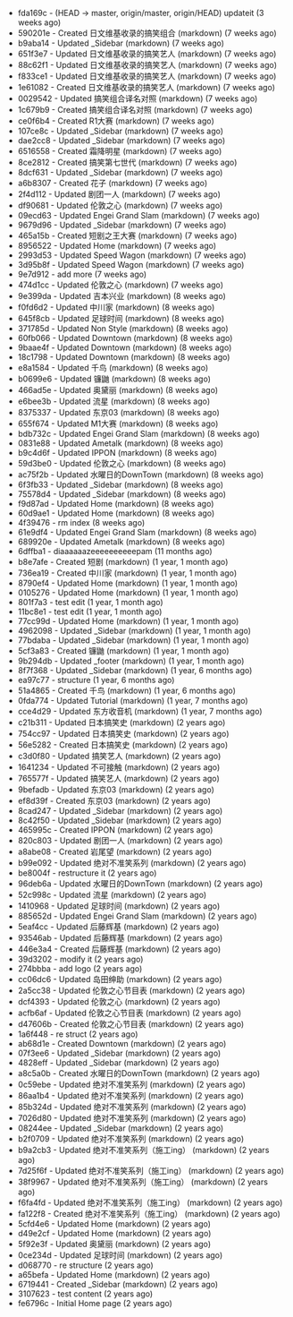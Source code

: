 * fda169c - (HEAD -> master, origin/master, origin/HEAD) updateit (3 weeks ago) <tcgriffith>
* 590201e - Created 日文维基收录的搞笑组合 (markdown) (7 weeks ago) <TC>
* b9aba14 - Updated _Sidebar (markdown) (7 weeks ago) <TC>
* 651f3e7 - Updated 日文维基收录的搞笑艺人 (markdown) (7 weeks ago) <TC>
* 88c62f1 - Updated 日文维基收录的搞笑艺人 (markdown) (7 weeks ago) <TC>
* f833ce1 - Updated 日文维基收录的搞笑艺人 (markdown) (7 weeks ago) <TC>
* 1e61082 - Created 日文维基收录的搞笑艺人 (markdown) (7 weeks ago) <TC>
* 0029542 - Updated 搞笑组合译名对照 (markdown) (7 weeks ago) <TC>
* 1c679b9 - Created 搞笑组合译名对照 (markdown) (7 weeks ago) <TC>
* ce0f6b4 - Created R1大赛 (markdown) (7 weeks ago) <TC>
* 107ce8c - Updated _Sidebar (markdown) (7 weeks ago) <TC>
* dae2cc8 - Updated _Sidebar (markdown) (7 weeks ago) <TC>
* 6516558 - Created 霜降明星 (markdown) (7 weeks ago) <TC>
* 8ce2812 - Created 搞笑第七世代 (markdown) (7 weeks ago) <TC>
* 8dcf631 - Updated _Sidebar (markdown) (7 weeks ago) <TC>
* a6b8307 - Created 花子 (markdown) (7 weeks ago) <TC>
* 2f4d112 - Updated 剧团一人 (markdown) (7 weeks ago) <TC>
* df90681 - Updated 伦敦之心 (markdown) (7 weeks ago) <TC>
* 09ecd63 - Updated Engei Grand Slam (markdown) (7 weeks ago) <TC>
* 9679d96 - Updated _Sidebar (markdown) (7 weeks ago) <TC>
* 465a15b - Created 短剧之王大赛 (markdown) (7 weeks ago) <TC>
* 8956522 - Updated Home (markdown) (7 weeks ago) <TC>
* 2993d53 - Updated Speed Wagon (markdown) (7 weeks ago) <TC>
* 3d95b8f - Updated Speed Wagon (markdown) (7 weeks ago) <TC>
* 9e7d912 - add more (7 weeks ago) <tcgriffith>
* 474d1cc - Updated 伦敦之心 (markdown) (7 weeks ago) <TC>
* 9e399da - Updated 吉本兴业 (markdown) (8 weeks ago) <TC>
* f0fd6d2 - Updated 中川家 (markdown) (8 weeks ago) <TC>
* 645f8cb - Updated 足球时间 (markdown) (8 weeks ago) <TC>
* 371785d - Updated Non Style (markdown) (8 weeks ago) <TC>
* 60fb066 - Updated Downtown (markdown) (8 weeks ago) <TC>
* 9baae4f - Updated Downtown (markdown) (8 weeks ago) <TC>
* 18c1798 - Updated Downtown (markdown) (8 weeks ago) <TC>
* e8a1584 - Updated 千鸟 (markdown) (8 weeks ago) <TC>
* b0699e6 - Updated 镰鼬 (markdown) (8 weeks ago) <TC>
* 466ad5e - Updated 奥黛丽 (markdown) (8 weeks ago) <TC>
* e6bee3b - Updated 流星 (markdown) (8 weeks ago) <TC>
* 8375337 - Updated 东京03 (markdown) (8 weeks ago) <TC>
* 655f674 - Updated M1大赛 (markdown) (8 weeks ago) <TC>
* bdb732c - Updated Engei Grand Slam (markdown) (8 weeks ago) <TC>
* 0831e88 - Updated Ametalk (markdown) (8 weeks ago) <TC>
* b9c4d6f - Updated IPPON (markdown) (8 weeks ago) <TC>
* 59d3be0 - Updated 伦敦之心 (markdown) (8 weeks ago) <TC>
* ac75f2b - Updated 水曜日的DownTown (markdown) (8 weeks ago) <TC>
* 6f3fb33 - Updated _Sidebar (markdown) (8 weeks ago) <TC>
* 75578d4 - Updated _Sidebar (markdown) (8 weeks ago) <TC>
* f9d87ad - Updated Home (markdown) (8 weeks ago) <TC>
* 60d9ae1 - Updated Home (markdown) (8 weeks ago) <TC>
* 4f39476 - rm index (8 weeks ago) <tcgriffith>
* 61e9df4 - Updated Engei Grand Slam (markdown) (8 weeks ago) <TC>
* 689920e - Updated Ametalk (markdown) (8 weeks ago) <TC>
* 6dffba1 - diaaaaaazeeeeeeeeeepam (11 months ago) <tcgriffith>
* b8e7afe - Created 短剧 (markdown) (1 year, 1 month ago) <TC>
* 736ea19 - Created 中川家 (markdown) (1 year, 1 month ago) <TC>
* 8790ef4 - Updated Home (markdown) (1 year, 1 month ago) <TC>
* 0105276 - Updated Home (markdown) (1 year, 1 month ago) <TC>
* 801f7a3 - test edit (1 year, 1 month ago) <TC>
* 11bc8e1 - test edit (1 year, 1 month ago) <TC>
* 77cc99d - Updated Home (markdown) (1 year, 1 month ago) <TC>
* 4962098 - Updated _Sidebar (markdown) (1 year, 1 month ago) <TC>
* 77bdaba - Updated _Sidebar (markdown) (1 year, 1 month ago) <TC>
* 5cf3a83 - Created 镰鼬 (markdown) (1 year, 1 month ago) <TC>
* 9b294db - Updated _footer (markdown) (1 year, 1 month ago) <TC>
* 8f7f368 - Updated _Sidebar (markdown) (1 year, 6 months ago) <TC>
* ea97c77 - structure (1 year, 6 months ago) <tcgriffith>
* 51a4865 - Created 千鸟 (markdown) (1 year, 6 months ago) <TC>
* 0fda774 - Updated Tutorial (markdown) (1 year, 7 months ago) <TC>
* cce4d29 - Updated 东方收音机 (markdown) (1 year, 7 months ago) <TC>
* c21b311 - Updated 日本搞笑史 (markdown) (2 years ago) <TC>
* 754cc97 - Updated 日本搞笑史 (markdown) (2 years ago) <TC>
* 56e5282 - Created 日本搞笑史 (markdown) (2 years ago) <TC>
* c3d0f80 - Updated 搞笑艺人 (markdown) (2 years ago) <TC>
* 1641234 - Updated 不可接触 (markdown) (2 years ago) <crossrx>
* 765577f - Updated 搞笑艺人 (markdown) (2 years ago) <TC>
* 9befadb - Updated 东京03 (markdown) (2 years ago) <TC>
* ef8d39f - Created 东京03 (markdown) (2 years ago) <TC>
* 8cad247 - Updated _Sidebar (markdown) (2 years ago) <TC>
* 8c42f50 - Updated _Sidebar (markdown) (2 years ago) <TC>
* 465995c - Created IPPON (markdown) (2 years ago) <TC>
* 820c803 - Updated 剧团一人 (markdown) (2 years ago) <TC>
* a8abe08 - Created 岩尾望 (markdown) (2 years ago) <TC>
* b99e092 - Updated 绝对不准笑系列 (markdown) (2 years ago) <Humi2314>
* be8004f - restructure it (2 years ago) <tcgriffith>
* 96deb6a - Updated 水曜日的DownTown (markdown) (2 years ago) <Humi2314>
* 52c998c - Updated 流星 (markdown) (2 years ago) <tohrusnbs>
* 1410968 - Updated 足球时间 (markdown) (2 years ago) <TC>
* 885652d - Updated Engei Grand Slam (markdown) (2 years ago) <TC>
* 5eaf4cc - Updated 后藤辉基 (markdown) (2 years ago) <TC>
* 93546ab - Updated 后藤辉基 (markdown) (2 years ago) <TC>
* 446e3a4 - Created 后藤辉基 (markdown) (2 years ago) <TC>
* 39d3202 - modify it (2 years ago) <tcgriffith>
* 274bbba - add logo (2 years ago) <tcgriffith>
* cc06dc6 - Updated 岛田绅助 (markdown) (2 years ago) <TC>
* 2a5cc38 - Updated 伦敦之心节目表 (markdown) (2 years ago) <TC>
* dcf4393 - Updated 伦敦之心 (markdown) (2 years ago) <TC>
* acfb6af - Updated 伦敦之心节目表 (markdown) (2 years ago) <TC>
* d47606b - Created 伦敦之心节目表 (markdown) (2 years ago) <TC>
* 1a6f448 - re struct (2 years ago) <tcgriffith>
* ab68d1e - Created Downtown (markdown) (2 years ago) <TC>
* 07f3ee6 - Updated _Sidebar (markdown) (2 years ago) <TC>
* 4828eff - Updated _Sidebar (markdown) (2 years ago) <Humi2314>
* a8c5a0b - Created 水曜日的DownTown (markdown) (2 years ago) <Humi2314>
* 0c59ebe - Updated 绝对不准笑系列 (markdown) (2 years ago) <Humi2314>
* 86aa1b4 - Updated 绝对不准笑系列 (markdown) (2 years ago) <Humi2314>
* 85b324d - Updated 绝对不准笑系列 (markdown) (2 years ago) <Humi2314>
* 7026d80 - Updated 绝对不准笑系列 (markdown) (2 years ago) <Humi2314>
* 08244ee - Updated _Sidebar (markdown) (2 years ago) <Humi2314>
* b2f0709 - Updated 绝对不准笑系列 (markdown) (2 years ago) <Humi2314>
* b9a2cb3 - Updated 绝对不准笑系列（施工ing） (markdown) (2 years ago) <Humi2314>
* 7d25f6f - Updated 绝对不准笑系列（施工ing） (markdown) (2 years ago) <Humi2314>
* 38f9967 - Updated 绝对不准笑系列（施工ing） (markdown) (2 years ago) <Humi2314>
* f6fa4fd - Updated 绝对不准笑系列（施工ing） (markdown) (2 years ago) <Humi2314>
* fa122f8 - Created 绝对不准笑系列（施工ing） (markdown) (2 years ago) <Humi2314>
* 5cfd4e6 - Updated Home (markdown) (2 years ago) <TC>
* d49e2cf - Updated Home (markdown) (2 years ago) <TC>
* 5f92e3f - Updated 奥黛丽 (markdown) (2 years ago) <TC>
* 0ce234d - Updated 足球时间 (markdown) (2 years ago) <TC>
* d068770 - re structure (2 years ago) <tcgriffith>
* a65befa - Updated Home (markdown) (2 years ago) <TC>
* 6719441 - Created _Sidebar (markdown) (2 years ago) <TC>
* 3107623 - test content (2 years ago) <tcgriffith>
* fe6796c - Initial Home page (2 years ago) <TC>